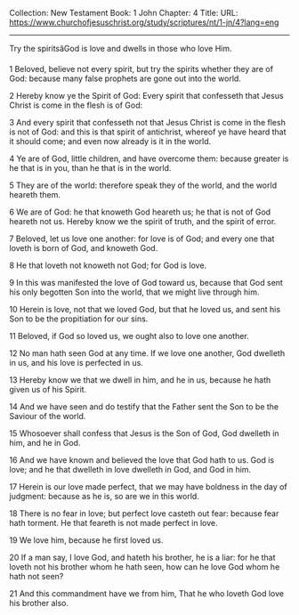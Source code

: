 Collection: New Testament
Book: 1 John
Chapter: 4
Title: 
URL: https://www.churchofjesuschrist.org/study/scriptures/nt/1-jn/4?lang=eng

---

Try the spiritsâGod is love and dwells in those who love Him.

1 Beloved, believe not every spirit, but try the spirits whether they are of God: because many false prophets are gone out into the world.

2 Hereby know ye the Spirit of God: Every spirit that confesseth that Jesus Christ is come in the flesh is of God:

3 And every spirit that confesseth not that Jesus Christ is come in the flesh is not of God: and this is that spirit of antichrist, whereof ye have heard that it should come; and even now already is it in the world.

4 Ye are of God, little children, and have overcome them: because greater is he that is in you, than he that is in the world.

5 They are of the world: therefore speak they of the world, and the world heareth them.

6 We are of God: he that knoweth God heareth us; he that is not of God heareth not us. Hereby know we the spirit of truth, and the spirit of error.

7 Beloved, let us love one another: for love is of God; and every one that loveth is born of God, and knoweth God.

8 He that loveth not knoweth not God; for God is love.

9 In this was manifested the love of God toward us, because that God sent his only begotten Son into the world, that we might live through him.

10 Herein is love, not that we loved God, but that he loved us, and sent his Son to be the propitiation for our sins.

11 Beloved, if God so loved us, we ought also to love one another.

12 No man hath seen God at any time. If we love one another, God dwelleth in us, and his love is perfected in us.

13 Hereby know we that we dwell in him, and he in us, because he hath given us of his Spirit.

14 And we have seen and do testify that the Father sent the Son to be the Saviour of the world.

15 Whosoever shall confess that Jesus is the Son of God, God dwelleth in him, and he in God.

16 And we have known and believed the love that God hath to us. God is love; and he that dwelleth in love dwelleth in God, and God in him.

17 Herein is our love made perfect, that we may have boldness in the day of judgment: because as he is, so are we in this world.

18 There is no fear in love; but perfect love casteth out fear: because fear hath torment. He that feareth is not made perfect in love.

19 We love him, because he first loved us.

20 If a man say, I love God, and hateth his brother, he is a liar: for he that loveth not his brother whom he hath seen, how can he love God whom he hath not seen?

21 And this commandment have we from him, That he who loveth God love his brother also.
